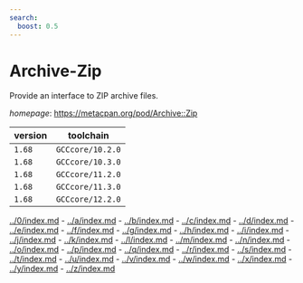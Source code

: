 ```yaml
---
search:
  boost: 0.5
---
```

# Archive-Zip

Provide an interface to ZIP archive files.

*homepage*: <https://metacpan.org/pod/Archive::Zip>

version | toolchain
--------|----------
``1.68`` | ``GCCcore/10.2.0``
``1.68`` | ``GCCcore/10.3.0``
``1.68`` | ``GCCcore/11.2.0``
``1.68`` | ``GCCcore/11.3.0``
``1.68`` | ``GCCcore/12.2.0``

[../0/index.md](0) - [../a/index.md](a) - [../b/index.md](b) - [../c/index.md](c) - [../d/index.md](d) - [../e/index.md](e) - [../f/index.md](f) - [../g/index.md](g) - [../h/index.md](h) - [../i/index.md](i) - [../j/index.md](j) - [../k/index.md](k) - [../l/index.md](l) - [../m/index.md](m) - [../n/index.md](n) - [../o/index.md](o) - [../p/index.md](p) - [../q/index.md](q) - [../r/index.md](r) - [../s/index.md](s) - [../t/index.md](t) - [../u/index.md](u) - [../v/index.md](v) - [../w/index.md](w) - [../x/index.md](x) - [../y/index.md](y) - [../z/index.md](z)


